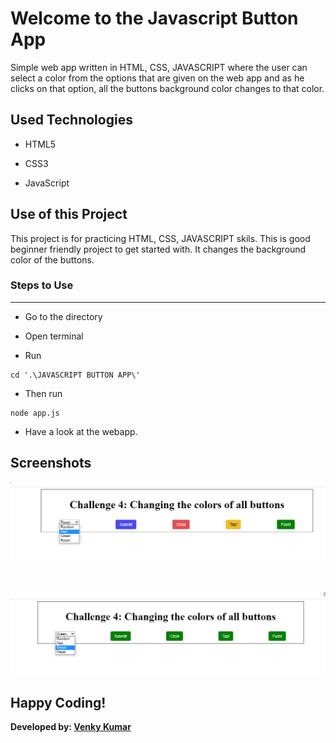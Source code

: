 <h1>Welcome to the Javascript Button App</h1>

<p>Simple web app written in HTML, CSS, JAVASCRIPT where the user can select a color from the options that are given on the web app and as he clicks on that option, all the buttons background color changes to that color.</p>

## Used Technologies

- HTML5

- CSS3
  
- JavaScript

## Use  of this Project

<p>This project is for practicing HTML, CSS, JAVASCRIPT skils. This is good beginner friendly project to get started with. It changes the background color of the buttons.</p>

### Steps to Use
---
- Go to the directory

- Open terminal 

- Run 
```
cd '.\JAVASCRIPT BUTTON APP\'
```

- Then run 
```
node app.js
```
- Have a look at the webapp.


## Screenshots

![Demo1](public/images/challenge1.png)

<br>

![Demo2](public/images/challenge2.png)


## Happy Coding!

<strong>Developed by: <a href="https://github.com/BoddepallyVenkatesh06">Venky Kumar</a>